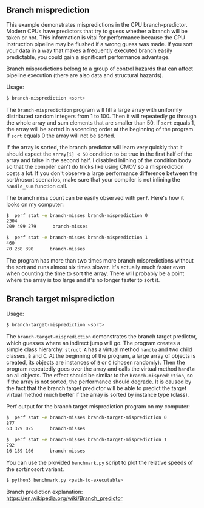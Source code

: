 ## Branch misprediction
This example demonstrates mispredictions in the CPU branch-predictor.
Modern CPUs have predictors that try to guess whether a branch will be taken or not.
This information is vital for performance because the CPU instruction pipeline may be flushed if a wrong guess was made.
If you sort your data in a way that makes a frequently executed branch easily predictable,
you could gain a significant performance advantage.

Branch mispredictions belong to a group of control hazards that can affect pipeline execution (there are also data and structural hazards).

Usage:
```bash
$ branch-misprediction <sort>
```

The `branch-misprediction` program will fill a large array with uniformly distributed random integers from 1 to 100.
Then it will repeatedly go through the whole array and sum elements that are smaller than 50. If `sort` equals 1,
the array will be sorted in ascending order at the beginning of the program. If `sort` equals 0 the array will not be sorted.

If the array is sorted, the branch predictor will learn very quickly that it should expect the `array[i] < 50`
condition to be true in the first half of the array and false in the second half. I disabled inlining of the
condition body so that the compiler can't do tricks like using CMOV so a misprediction costs a lot.
If you don't observe a large performance difference between the sort/nosort scenarios, make sure that your
compiler is not inlining the `handle_sum` function call.

The branch miss count can be easily observed with `perf`. Here's how it looks on my computer:
```bash
$  perf stat -e branch-misses branch-misprediction 0
2304
209 499 279      branch-misses

$  perf stat -e branch-misses branch-misprediction 1
460
70 238 390      branch-misses
```
The program has more than two times more branch mispredictions without the sort and runs almost six times slower.
It's actually much faster even when counting the time to sort the array.
There will probably be a point where the array is too large and it's no longer
faster to sort it.

## Branch target misprediction
Usage:
```bash
$ branch-target-misprediction <sort>
```

The `branch-target-misprediction` demonstrates the branch target predictor, which guesses where an indirect
jump will go. The program creates a simple class hierarchy. `struct A` has a virtual method `handle` and two
child classes, `B` and `C`. At the beginning of the program, a large array of objects is created, its objects are
instances of `B` or `C` (chosen randomly). Then the program repeatedly goes over the array and calls the virtual method
`handle` on all objects. The effect should be similar to the `branch-misprediction`, so if the array is not sorted,
the performance should degrade. It is caused by the fact that the branch target predictor will be able to predict the
target virtual method much better if the array is sorted by instance type (class).

Perf output for the branch target misprediction program on my computer:
```bash
$  perf stat -e branch-misses branch-target-misprediction 0
877
63 329 025      branch-misses

$  perf stat -e branch-misses branch-target-misprediction 1
792
16 139 166      branch-misses
```

You can use the provided `benchmark.py` script to plot the relative speeds of the sort/nosort variant.

```bash
$ python3 benchmark.py <path-to-executable>
```

Branch prediction explanation:
https://en.wikipedia.org/wiki/Branch_predictor
